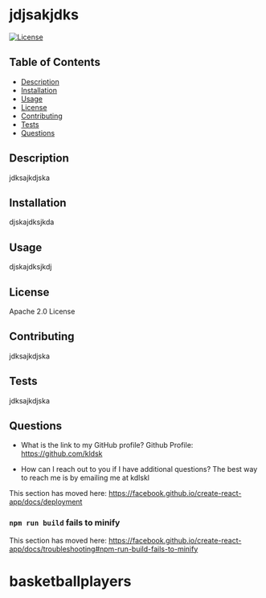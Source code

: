 # jdjsakjdks

[![License](https://img.shields.io/badge/License-Apache_2.0-blue.svg)](https://opensource.org/licenses/Apache-2.0)

## Table of Contents
    
- [Description](#description)
- [Installation](#installation)
- [Usage](#usage)
- [License](#license)
- [Contributing](#contributing)
- [Tests](#tests)
- [Questions](#questions)
    
## Description
    
jdksajkdjska
    
## Installation 
    
djskajdksjkda
    
## Usage
    
djskajdksjkdj
    
## License
    
Apache 2.0 License
    
## Contributing 
    
jdksajkdjska
    
## Tests
    
jdksajkdjska
    
## Questions
    
- What is the link to my GitHub profile? 
      Github Profile: https://github.com/kldsk
    
- How can I reach out to you if I have additional questions?
      The best way to reach me is by emailing me at kdlskl

This section has moved here: https://facebook.github.io/create-react-app/docs/deployment

### `npm run build` fails to minify

This section has moved here: https://facebook.github.io/create-react-app/docs/troubleshooting#npm-run-build-fails-to-minify
# basketballplayers
